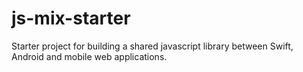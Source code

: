 # js-mix-starter
Starter project for building a shared javascript library between Swift, Android and mobile web applications.
